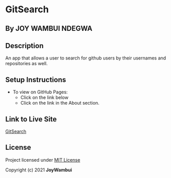 # GitSearch
## By JOY WAMBUI NDEGWA
## Description
 An app that allows a user to search for github users by their usernames and repositories as well.
## Setup Instructions
 + To view on GitHub Pages:
    * Click on the link below
    * Click on the link in the About section.
## Link to Live Site
 [ GitSearch](https://joywambui.github.io/githubSearch/)
## License
 Project licensed under [MIT License](https://github.com/JoyWambui/githubSearch/blob/master/LICENSE)

 Copyright (c) 2021 **JoyWambui**
